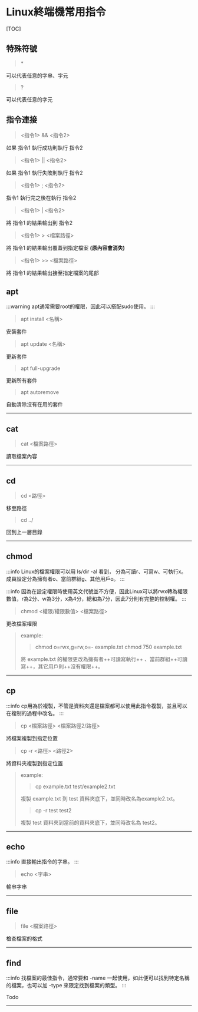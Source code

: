 # Linux終端機常用指令

[TOC]

## 特殊符號
> \*

可以代表任意的字串、字元

> \?

可以代表任意的字元

## 指令連接
> <指令1> && <指令2>

如果 指令1 執行成功則執行 指令2

> <指令1> || <指令2>

如果 指令1 執行失敗則執行 指令2

> <指令1> ; <指令2>

指令1 執行完之後在執行 指令2

> <指令1> | <指令2>

將 指令1 的結果輸出到 指令2

> <指令1> > <檔案路徑>

將 指令1 的結果輸出覆蓋到指定檔案 **(原內容會消失)**

> <指令1> >> <檔案路徑>

將 指令1 的結果輸出接至指定檔案的尾部

## apt

:::warning
apt通常需要root的權限，因此可以搭配sudo使用。
:::

> apt install <名稱>

安裝套件

> apt update <名稱>

更新套件

> apt full-upgrade 

更新所有套件

> apt autoremove

自動清除沒有在用的套件

---

## cat 

> cat <檔案路徑>

讀取檔案內容

---

## cd

> cd <路徑>

移至路徑

> cd ../

回到上一層目錄

---

## chmod

:::info
Linux的檔案權限可以用 ls/dir -al 看到，
分為可讀r、可寫w、可執行x。
成員設定分為擁有者o、當前群組g、其他用戶o。
:::

:::info
因為在設定權限時使用英文代號並不方便，因此Linux可以將rwx轉為權限數值，r為2分、w為3分，x為4分，總和為7分，因此7分則有完整的控制權。
:::

> chmod <權限/權限數值> <檔案路徑>

更改檔案權限

> example:
>> chmod o=rwx,g=rw,o=- example.txt
>> chmod 750 example.txt
>> 
> 將 example.txt 的權限更改為擁有者++可讀寫執行++ 、當前群組++可讀寫++，其它用戶則++沒有權限++。

---

## cp
:::info
cp用為於複製，不管是資料夾還是檔案都可以使用此指令複製，並且可以在複制的過程中改名。
:::

> cp <檔案路徑> <檔案路徑2/路徑>

將檔案複製到指定位置

> cp -r <路徑> <路徑2>

將資料夾複製到指定位置

> example:
>> cp example.txt test/example2.txt
>>
> 複製 example.txt 到 test 資料夾底下，並同時改名為example2.txt。
>
>> cp -r test test2
>> 
> 複製 test 資料夾到當前的資料夾底下，並同時改名為 test2。

---

## echo

:::info
直接輸出指令的字串。
:::

> echo <字串>

輸串字串

---

## file

> file <檔案路徑>

檢查檔案的格式

---

## find

:::info
找檔案的最佳指令，通常要和 -name 一起使用，如此便可以找到特定名稱的檔案，也可以加 -type 來限定找到檔案的類型。
:::

Todo

---
